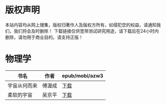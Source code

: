# 版权声明

本站内容均从网上搜集，版权归著作人及版权方所有，如侵犯您的权益，请通知我们，我们将会及时删除！ 下载链接仅供宽带测试研究用途，请下载后在24小时内删除，请勿用于商业目的。请支持正版！

# 物理学

| 书名 | 作者 | epub/mobi/azw3 |
| --- | --- | --- |
| 宇宙从何而来 | 傅渥成 | [下载](https://url89.ctfile.com/f/31084289-1357030585-628e91?p=8866) |
| 柔软的宇宙 | 吴京平 | [下载](https://url89.ctfile.com/f/31084289-1357021720-b19c90?p=8866) |
